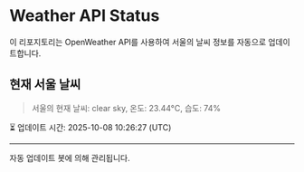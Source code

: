 
# Weather API Status

이 리포지토리는 OpenWeather API를 사용하여 서울의 날씨 정보를 자동으로 업데이트합니다.

## 현재 서울 날씨
> 서울의 현재 날씨: clear sky, 온도: 23.44°C, 습도: 74%

⏳ 업데이트 시간: 2025-10-08 10:26:27 (UTC)

---
자동 업데이트 봇에 의해 관리됩니다.
